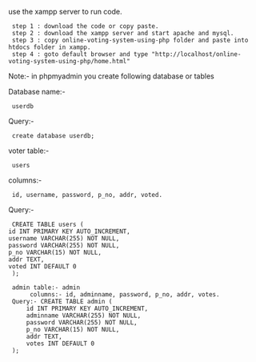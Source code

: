 use the xampp server to run code.

     step 1 : download the code or copy paste.
     step 2 : download the xampp server and start apache and mysql.
     step 3 : copy online-voting-system-using-php folder and paste into htdocs folder in xampp.
     step 4 : goto default browser and type "http://localhost/online-voting-system-using-php/home.html"

Note:- in phpmyadmin you create following database or tables

Database name:- 

     userdb 
Query:-

     create database userdb;

voter table:- 

     users  
columns:-
     
     id, username, password, p_no, addr, voted.
Query:- 

     CREATE TABLE users (
    id INT PRIMARY KEY AUTO_INCREMENT,
    username VARCHAR(255) NOT NULL,
    password VARCHAR(255) NOT NULL,
    p_no VARCHAR(15) NOT NULL,
    addr TEXT,
    voted INT DEFAULT 0
     );

     admin table:- admin
          columns:- id, adminname, password, p_no, addr, votes.
     Query:- CREATE TABLE admin (
         id INT PRIMARY KEY AUTO_INCREMENT,
         adminname VARCHAR(255) NOT NULL,
         password VARCHAR(255) NOT NULL,
         p_no VARCHAR(15) NOT NULL,
         addr TEXT,
         votes INT DEFAULT 0
     );
